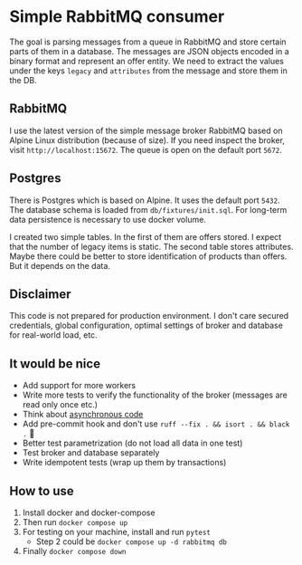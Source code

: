 # Simple RabbitMQ consumer

The goal is parsing messages from a queue in RabbitMQ and store certain parts of them in a database.
The messages are JSON objects encoded in a binary format and represent an offer entity.
We need to extract the values under the keys `legacy` and `attributes` from the message and store them in the DB.

## RabbitMQ

I use the latest version of the simple message broker RabbitMQ based on Alpine Linux distribution (because of size).
If you need inspect the broker, visit `http://localhost:15672`. The queue is open on the default port `5672`.

## Postgres

There is Postgres which is based on Alpine. It uses the default port `5432`. The database schema
is loaded from `db/fixtures/init.sql`. For long-term data persistence is necessary to use docker volume.

I created two simple tables. In the first of them are offers stored. I expect that the number of legacy items
is static. The second table stores attributes. Maybe there could be better to store identification of products
than offers. But it depends on the data.

## Disclaimer

This code is not prepared for production environment. I don't care secured credentials, global configuration,
optimal settings of broker and database for real-world load, etc.

## It would be nice

- Add support for more workers
- Write more tests to verify the functionality of the broker (messages are read only once etc.)
- Think about [asynchronous code](https://aio-pika.readthedocs.io/en/latest/rabbitmq-tutorial/1-introduction.html)
- Add pre-commit hook and don't use `ruff --fix . && isort . && black .` 🙂
- Better test parametrization (do not load all data in one test)
- Test broker and database separately
- Write idempotent tests (wrap up them by transactions)

## How to use

1. Install docker and docker-compose
2. Then run `docker compose up`
3. For testing on your machine, install and run `pytest`
   - Step 2 could be `docker compose up -d rabbitmq db`
4. Finally `docker compose down`
